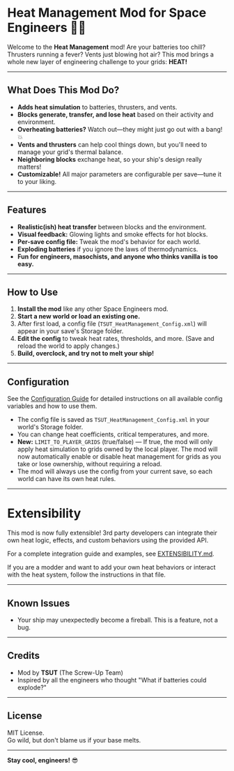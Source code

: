 # Heat Management Mod for Space Engineers 🚀🔥

Welcome to the **Heat Management** mod!
Are your batteries too chill? Thrusters running a fever? Vents just blowing hot air?
This mod brings a whole new layer of engineering challenge to your grids: **HEAT!**

---

## What Does This Mod Do?

- **Adds heat simulation** to batteries, thrusters, and vents.
- **Blocks generate, transfer, and lose heat** based on their activity and environment.
- **Overheating batteries?** Watch out—they might just go out with a bang! 💥
- **Vents and thrusters** can help cool things down, but you'll need to manage your grid's thermal balance.
- **Neighboring blocks** exchange heat, so your ship's design really matters!
- **Customizable!** All major parameters are configurable per save—tune it to your liking.

---

## Features

- **Realistic(ish) heat transfer** between blocks and the environment.
- **Visual feedback:** Glowing lights and smoke effects for hot blocks.
- **Per-save config file:** Tweak the mod's behavior for each world.
- **Exploding batteries** if you ignore the laws of thermodynamics.  
- **Fun for engineers, masochists, and anyone who thinks vanilla is too easy.**

---

## How to Use

1. **Install the mod** like any other Space Engineers mod.
2. **Start a new world or load an existing one.**
3. After first load, a config file (`TSUT_HeatManagement_Config.xml`) will appear in your save's Storage folder.
4. **Edit the config** to tweak heat rates, thresholds, and more. (Save and reload the world to apply changes.)
5. **Build, overclock, and try not to melt your ship!**

---

## Configuration

See the [Configuration Guide](CONFIGURATION.md) for detailed instructions on all available config variables and how to use them.

- The config file is saved as `TSUT_HeatManagement_Config.xml` in your world's Storage folder.
- You can change heat coefficients, critical temperatures, and more.
- **New:** `LIMIT_TO_PLAYER_GRIDS` (true/false) — If true, the mod will only apply heat simulation to grids owned by the local player. The mod will now automatically enable or disable heat management for grids as you take or lose ownership, without requiring a reload.
- The mod will always use the config from your current save, so each world can have its own heat rules.

---

# Extensibility

This mod is now fully extensible! 3rd party developers can integrate their own heat logic, effects, and custom behaviors using the provided API.

For a complete integration guide and examples, see [EXTENSIBILITY.md](./EXTENSIBILITY.md).

If you are a modder and want to add your own heat behaviors or interact with the heat system, follow the instructions in that file.

---

## Known Issues

- Your ship may unexpectedly become a fireball. This is a feature, not a bug.

---

## Credits

- Mod by **TSUT** (The Screw-Up Team)
- Inspired by all the engineers who thought "What if batteries could explode?"

---

## License

MIT License.  
Go wild, but don't blame us if your base melts.

---

**Stay cool, engineers!** 😎 